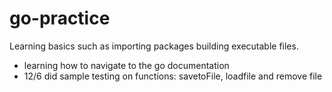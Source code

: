 # go-practice

Learning basics such as importing packages building executable files.
- learning how to navigate to the go documentation
- 12/6 did sample testing on functions: savetoFile, loadfile and remove file
